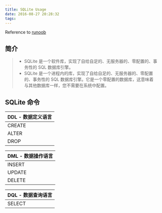 ```yaml
---
title: SQLite Usage
date: 2016-08-27 20:28:32
tags:
---
```


Reference to 
[runoob](http://www.runoob.com)

<!-- more -->


## 简介
> * SQLite 是一个软件库，实现了自给自足的、无服务器的、零配置的、事务性的 SQL 数据库引擎。
> * SQLite 是一个进程内的库，实现了自给自足的、无服务器的、零配置的、事务性的 SQL 数据库引擎。它是一个零配置的数据库，这意味着与其他数据库一样，您不需要在系统中配置。

## SQLite 命令
|DDL - 数据定义语言|
|--|
|CREATE|
|ALTER|
|DROP|

|DML - 数据操作语言|
|--|
|INSERT|
|UPDATE|
|DELETE|

|DQL - 数据查询语言|
|-|
|SELECT|


